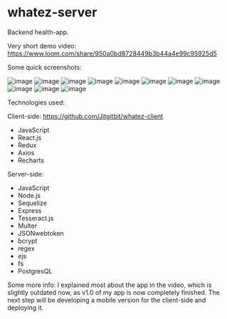 # whatez-server
Backend health-app.

Very short demo video:
https://www.loom.com/share/950a0bd8728449b3b44a4e99c95925d5

Some quick screenshots:

![image](https://user-images.githubusercontent.com/51092100/80215448-be794600-863c-11ea-9e2f-ab6f738975f0.png)
![image](https://user-images.githubusercontent.com/51092100/80215473-cd5ff880-863c-11ea-94c0-4cde02783aa8.png)
![image](https://user-images.githubusercontent.com/51092100/80215507-da7ce780-863c-11ea-88b9-190f1c129c06.png)
![image](https://user-images.githubusercontent.com/51092100/80215520-e2d52280-863c-11ea-85a3-27e6df57fae0.png)
![image](https://user-images.githubusercontent.com/51092100/80215532-e8326d00-863c-11ea-88c8-278ec555b4bc.png)
![image](https://user-images.githubusercontent.com/51092100/80215541-ef597b00-863c-11ea-9182-7e4d83ec1afe.png)
![image](https://user-images.githubusercontent.com/51092100/80219939-70b40c00-8643-11ea-95a8-79a84a096f1a.png)
![image](https://user-images.githubusercontent.com/51092100/80215572-fed8c400-863c-11ea-9e79-64435663f1e4.png)
![image](https://user-images.githubusercontent.com/51092100/80215596-0b5d1c80-863d-11ea-8b77-61d9e409e2be.png)
![image](https://user-images.githubusercontent.com/51092100/80215613-12842a80-863d-11ea-9c4b-95499095a6e0.png)
![image](https://user-images.githubusercontent.com/51092100/80215630-1a43cf00-863d-11ea-808c-5b7f7e8c0cfe.png)

Technologies used:

Client-side:
https://github.com/Jitgitbit/whatez-client
- JavaScript
- React.js
- Redux
- Axios
- Recharts

Server-side:
- JavaScript
- Node.js
- Sequelize
- Express
- Tesseract.js
- Multer
- JSONwebtoken
- bcrypt
- regex
- ejs
- fs
- PostgresQL

Some more info:
I explained most about the app in the video, which is slightly outdated now, as v1.0 of my app is now completely finished.
The next step will be developing a mobile version for the client-side and deploying it. 